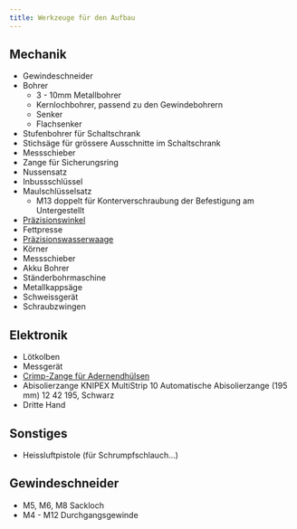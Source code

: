 ```yaml
---
title: Werkzeuge für den Aufbau
---
```


## Mechanik

* Gewindeschneider
* Bohrer
  * 3 - 10mm Metallbohrer
  * Kernlochbohrer, passend zu den Gewindebohrern
  * Senker
  * Flachsenker
* Stufenbohrer für Schaltschrank
* Stichsäge für grössere Ausschnitte im Schaltschrank
* Messschieber
* Zange für Sicherungsring
* Nussensatz
* Inbussschlüssel
* Maulschlüsselsatz
  * M13 doppelt für Konterverschraubung der Befestigung am Untergestellt
* [Präzisionswinkel](https://www.amazon.de/dp/B007XUCLKC?ref=ppx_yo2ov_dt_b_fed_asin_title)
* Fettpresse
* [Präzisionswasserwaage](https://www.roeckle.com/epages/62116134.sf/de_DE/?ObjectPath=/Shops/62116134/Products/WW/SubProducts/%224021/160/KK%22)
* Körner
* Messschieber
* Akku Bohrer
* Ständerbohrmaschine
* Metallkappsäge
* Schweissgerät
* Schraubzwingen

## Elektronik

* Lötkolben
* Messgerät
* [Crimp-Zange für Adernendhülsen](https://www.rocketronics.de/shop/de/crimpzange.html)
* Abisolierzange KNIPEX MultiStrip 10 Automatische Abisolierzange (195 mm) 12 42 195, Schwarz
* Dritte Hand

## Sonstiges

* Heissluftpistole (für Schrumpfschlauch...)

## Gewindeschneider

* M5, M6, M8 Sackloch
* M4 - M12 Durchgangsgewinde
